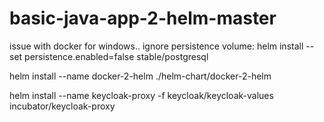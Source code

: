 # basic-java-app-2-helm-master

issue with docker for windows.. ignore persistence volume:
helm install --set persistence.enabled=false stable/postgresql

helm install --name docker-2-helm ./helm-chart/docker-2-helm


helm install --name keycloak-proxy -f keycloak/keycloak-values incubator/keycloak-proxy

